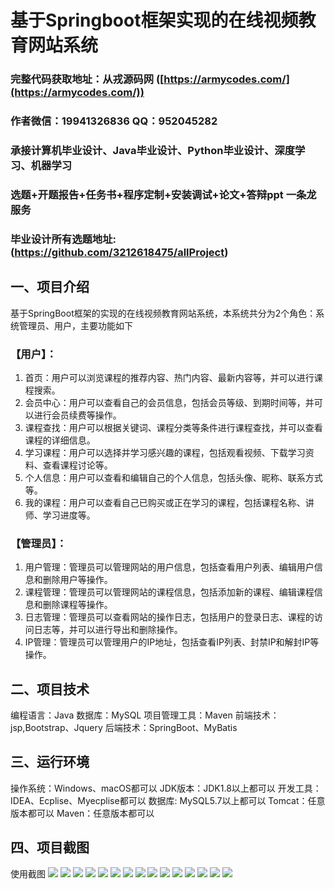 基于Springboot框架实现的在线视频教育网站系统
=
###  完整代码获取地址：从戎源码网 ([https://armycodes.com/](https://armycodes.com/))
###  作者微信：19941326836  QQ：952045282 
###  承接计算机毕业设计、Java毕业设计、Python毕业设计、深度学习、机器学习
###  选题+开题报告+任务书+程序定制+安装调试+论文+答辩ppt 一条龙服务
###  毕业设计所有选题地址:(https://github.com/3212618475/allProject)


一、项目介绍
---
基于SpringBoot框架的实现的在线视频教育网站系统，本系统共分为2个角色：系统管理员、用户，主要功能如下


### 【用户】：
1. 首页：用户可以浏览课程的推荐内容、热门内容、最新内容等，并可以进行课程搜索。
2. 会员中心：用户可以查看自己的会员信息，包括会员等级、到期时间等，并可以进行会员续费等操作。
3. 课程查找：用户可以根据关键词、课程分类等条件进行课程查找，并可以查看课程的详细信息。
4. 学习课程：用户可以选择并学习感兴趣的课程，包括观看视频、下载学习资料、查看课程讨论等。
5. 个人信息：用户可以查看和编辑自己的个人信息，包括头像、昵称、联系方式等。
6. 我的课程：用户可以查看自己已购买或正在学习的课程，包括课程名称、讲师、学习进度等。

### 【管理员】：
1. 用户管理：管理员可以管理网站的用户信息，包括查看用户列表、编辑用户信息和删除用户等操作。
2. 课程管理：管理员可以管理网站的课程信息，包括添加新的课程、编辑课程信息和删除课程等操作。
3. 日志管理：管理员可以查看网站的操作日志，包括用户的登录日志、课程的访问日志等，并可以进行导出和删除操作。
4. IP管理：管理员可以管理用户的IP地址，包括查看IP列表、封禁IP和解封IP等操作。



二、项目技术
---
编程语言：Java
数据库：MySQL
项目管理工具：Maven
前端技术：jsp,Bootstrap、Jquery
后端技术：SpringBoot、MyBatis

三、运行环境
---
操作系统：Windows、macOS都可以
JDK版本：JDK1.8以上都可以
开发工具：IDEA、Ecplise、Myecplise都可以
数据库: MySQL5.7以上都可以
Tomcat：任意版本都可以
Maven：任意版本都可以

四、项目截图
---
使用截图
![](image/1.jpg)
![](image/2.jpg)
![](image/3.jpg)
![](image/4.jpg)
![](image/5.jpg)
![](image/6.jpg)
![](image/7.jpg)
![](image/8.jpg)
![](image/9.jpg)
![](image/10.jpg)
![](image/11.jpg)
![](image/12.jpg)
![](image/13.jpg)
![](image/14.jpg)
![](image/15.jpg)

